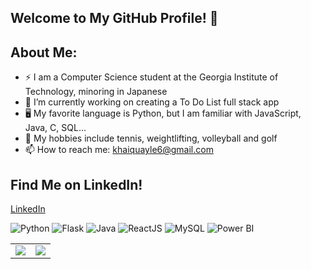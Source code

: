 ## Welcome to My GitHub Profile! 👋
## About Me:
- ⚡ I am a Computer Science student at the Georgia Institute of Technology, minoring in Japanese
- 🔭 I’m currently working on creating a To Do List full stack app
- 🖥️ My favorite language is Python, but I am familiar with JavaScript, Java, C, SQL...
- 🎾 My hobbies include tennis, weightlifting, volleyball and golf
- 📫 How to reach me: khaiquayle6@gmail.com

## Find Me on LinkedIn!
[LinkedIn](https://www.linkedin.com/in/khaiquayle/)

![Python](https://img.shields.io/badge/Python-3776AB?style=for-the-badge&logo=python&logoColor=white)
![Flask](https://img.shields.io/badge/Flask-000000?style=for-the-badge&logo=flask&logoColor=white)
![Java](https://img.shields.io/badge/Java-ED8B00?style=for-the-badge&logo=java&logoColor=white)
![ReactJS](https://img.shields.io/badge/ReactJS-61DAFB?style=for-the-badge&logo=react&logoColor=black)
![MySQL](https://img.shields.io/badge/MySQL-4479A1?style=for-the-badge&logo=mysql&logoColor=white)
![Power BI](https://img.shields.io/badge/Power%20BI-F2C811?style=for-the-badge&logo=powerbi&logoColor=black)

<table>
  <tr>
    <td><img src="https://github-readme-stats.vercel.app/api?username=khaiquayle&show_icons=true&layout=compact&theme=dark" /></td>
    <td><img src="https://github-readme-stats.vercel.app/api/top-langs/?username=khaiquayle&layout=compact&theme=dark" /></td>
  </tr>
</table>




<!--
**khaiquayle/khaiquayle** is a ✨ _special_ ✨ repository because its `README.md` (this file) appears on your GitHub profile.

- 🔭 I’m currently working on creating a To Do List full stack app
- 🎾 My hobbies include tennis, weightlifting volleyball and golf
- 📫 How to reach me: khaiquayle6@gmail.com
- ⚡ Fun fact: ...
-->
